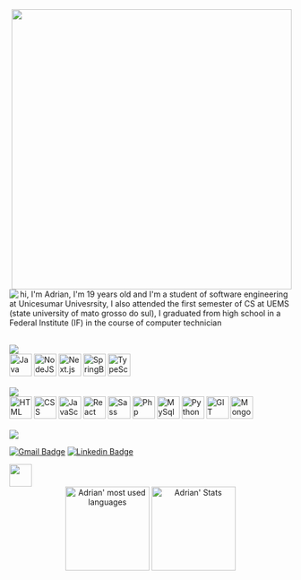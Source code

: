 
<img align="right" width="500" src="https://github.com/pinkglb/pinkglb/blob/main/Images/nova-palheta.png">

<img align="left" src="https://github.com/pinkglb/pinkglb/blob/main/Icons/title.png"> <br/><br/>


hi, I'm Adrian, I'm 19 years old and I'm a student of software engineering at Unicesumar Univesrsity, I also attended the first semester of CS at    UEMS (state university of mato grosso do sul), I graduated from high school in a Federal Institute (IF) in the course of computer technician

<br/>



<img src="https://github.com/pinkglb/pinkglb/blob/main/Images/learning-now-new.png">

<div>
  <img height="40" src='https://github.com/pinkglb/pinkglb/blob/main/Icons/icons8-java.png' alt="Java">
  <img height="40" src='https://github.com/pinkglb/pinkglb/blob/main/Icons/nodedotjs.png' alt="NodeJS">
  <img height="40" src='https://github.com/pinkglb/pinkglb/blob/main/Icons/next.js.png' alt="Next.js">
  <img height="40" src='https://github.com/pinkglb/pinkglb/blob/main/Icons/spring.png' alt="SpringBoot">
  <img height="40" src='https://github.com/pinkglb/pinkglb/blob/main/Icons/icons8-typescript-40.png' alt="TypeScript">
</div>
<br/>

<img height="" src="https://github.com/pinkglb/pinkglb/blob/main/Images/languages-and-tools-new.png">

<div>
  <img height="40" src='https://github.com/pinkglb/pinkglb/blob/main/Icons/html5.png' alt="HTML">
  <img height="40" src='https://github.com/pinkglb/pinkglb/blob/main/Icons/css3.png' alt="CSS">
  <img height="40" src='https://github.com/pinkglb/pinkglb/blob/main/Icons/javascript.png' alt="JavaScript">
  <img height="40" src='https://github.com/pinkglb/pinkglb/blob/main/Icons/react.png' alt="React">
  <img height="40" src='https://github.com/pinkglb/pinkglb/blob/main/Icons/sass.png' alt="Sass">
  <img height="40" src='https://github.com/pinkglb/pinkglb/blob/main/Icons/php.png' alt="Php">
  <img height="40" src='https://github.com/pinkglb/pinkglb/blob/main/Icons/icons8-logo-mysql.png' alt="MySql">
  <img height="40" src='https://github.com/pinkglb/pinkglb/blob/main/Icons/python.png' alt="Python">
  <img height="40" src='https://github.com/pinkglb/pinkglb/blob/main/Icons/git.png' alt="GIT">
  <img height="40" src='https://github.com/pinkglb/pinkglb/blob/main/Icons/mongodb(1).png' alt="MongoDB">
</div>

<br/>
<img src="https://github.com/pinkglb/pinkglb/blob/main/Images/contact-new.png">

[![Gmail Badge](https://img.shields.io/badge/Gmail-aeba89?style=for-the-badge&logo=gmail&logoColor=white&link=mailto:rebeccamanzi@gmail.com)](mailto:adriancosta1215@gmail.com)
[![Linkedin Badge](https://img.shields.io/badge/LinkedIn-aeba89?style=for-the-badge&logo=linkedin&logoColor=white&link=https://www.linkedin.com/in/rebeccamanzi/)](https://www.linkedin.com/in/adrian-quid%C3%A1-silvestre-costa-94bb12211/)

<img height = "40" src="https://github.com/pinkglb/pinkglb/blob/main/Images/stats-new.png">

<div align="center">
	<img height="150em" src="https://github-readme-stats.vercel.app/api/top-langs/?username=pinkglb&layout=compact&theme=202020-purple&bg_color=aeba89&hide_border=true&title_color=202020" alt="Adrian' most used languages" />
	<img height="150em" src="https://github-readme-stats.vercel.app/api?username=pinkglb&show_icons=true&count_private=true&theme=202020&bg_color=aeba89&hide_border=true&icon_color=202020&title_color=202020" alt="Adrian' Stats" />
</div>

